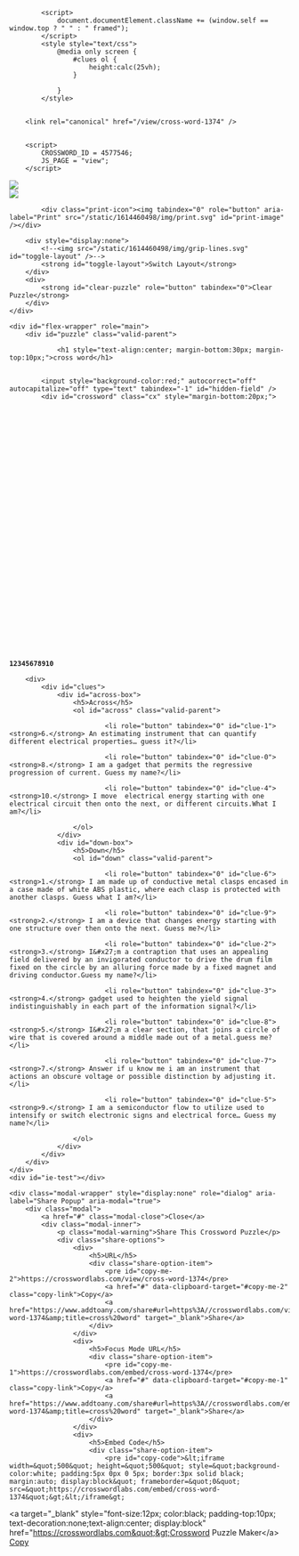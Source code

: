 


<!doctype html>
<html lang="en">
    <head>
        <!-- Required meta tags -->
        <meta charset="utf-8">
        <meta name="viewport" content="width=device-width, initial-scale=1, shrink-to-fit=no">
        <title>cross word</title>
        <meta name="description" content="" />

        

<link rel="stylesheet" href="edit.css" type="text/css">


        
            <script>
                document.documentElement.className += (window.self == window.top ? " " : " framed");
            </script>
            <style style="text/css">
                @media only screen {
                    #clues ol {
                        height:calc(25vh);
                    }
                    
                }
            </style>
        

        <link rel="canonical" href="/view/cross-word-1374" />
        

        <script>
            CROSSWORD_ID = 4577546;
            JS_PAGE = "view";
        </script>
</head>

<body>
    
        
<div id="mini-menu" class="" role="menu" aria-label="Puzzle Menu">
    <a id="menu-expander" href="/view/cross-word-1374" onclick="return false"></a>
    <div id="mini-menu-content">
        <div>
            <img src="/static/1614460498/img/search-plus.svg" tabindex="0" id="zoom-in" role="button" aria-label="Zoom in" />
        </div>
        <div>
            <img src="/static/1614460498/img/search-minus.svg" tabindex="0" id="zoom-out" role="button" aria-label="Zoom out" />
        </div>
        
            <div class="print-icon"><img tabindex="0" role="button" aria-label="Print" src="/static/1614460498/img/print.svg" id="print-image" /></div>
        
        <div style="display:none">
            <!--<img src="/static/1614460498/img/grip-lines.svg" id="toggle-layout" />-->
            <strong id="toggle-layout">Switch Layout</strong>
        </div>
        <div>
            <strong id="clear-puzzle" role="button" tabindex="0">Clear Puzzle</strong>
        </div>
    </div>
</div>

    
    <div id="flex-wrapper" role="main">
		<div id="puzzle" class="valid-parent">
            
                <h1 style="text-align:center; margin-bottom:30px; margin-top:10px;">cross word</h1>
            

			<input style="background-color:red;" autocorrect="off" autocapitalize="off" type="text" tabindex="-1" id="hidden-field" />
			<div id="crossword" class="cx" style="margin-bottom:20px;">
				
<svg viewBox="-0.5 -0.5 691 601" preserveAspectRatio="xMidYMin meet" data-height="601.5" data-width="691.5" style="max-height:601.5px; max-width:691.5px" xmlns="http://www.w3.org/2000/svg">

<style type="text/css">

        g rect {        fill:#ffffff;        stroke-width:1;        stroke:#000001;    }

        .cx-c {        font-size:12px;        font-family:monospace;        pointer-events:none;        font-weight:bold;        fill:#000002;        text-anchor:start;    }

        .cx-a {        font-size:22px;        font-family:monospace;        text-anchor:middle;        pointer-events:none;        fill:#000003;    }
    
</style>
<g id="cx-0-20"><rect  x="600" y="0" width="30" height="30" /><text dy="1em"  class="cx-c" x="602.0" y="2.0" >1</text><text dy=".28em"  class="cx-a" x="615.0" y="15.0"></text></g><g id="cx-1-18"><rect  x="540" y="30" width="30" height="30" /><text dy="1em"  class="cx-c" x="542.0" y="32.0" >2</text><text dy=".28em"  class="cx-a" x="555.0" y="45.0"></text></g><g id="cx-1-20"><rect  x="600" y="30" width="30" height="30" /><text dy=".28em"  class="cx-a" x="615.0" y="45.0"></text></g><g id="cx-2-16"><rect  x="480" y="60" width="30" height="30" /><text dy="1em"  class="cx-c" x="482.0" y="62.0" >3</text><text dy=".28em"  class="cx-a" x="495.0" y="75.0"></text></g><g id="cx-2-18"><rect  x="540" y="60" width="30" height="30" /><text dy=".28em"  class="cx-a" x="555.0" y="75.0"></text></g><g id="cx-2-20"><rect  x="600" y="60" width="30" height="30" /><text dy=".28em"  class="cx-a" x="615.0" y="75.0"></text></g><g id="cx-3-10"><rect  x="300" y="90" width="30" height="30" /><text dy="1em"  class="cx-c" x="302.0" y="92.0" >4</text><text dy=".28em"  class="cx-a" x="315.0" y="105.0"></text></g><g id="cx-3-16"><rect  x="480" y="90" width="30" height="30" /><text dy=".28em"  class="cx-a" x="495.0" y="105.0"></text></g><g id="cx-3-18"><rect  x="540" y="90" width="30" height="30" /><text dy=".28em"  class="cx-a" x="555.0" y="105.0"></text></g><g id="cx-3-20"><rect  x="600" y="90" width="30" height="30" /><text dy=".28em"  class="cx-a" x="615.0" y="105.0"></text></g><g id="cx-3-22"><rect  x="660" y="90" width="30" height="30" /><text dy="1em"  class="cx-c" x="662.0" y="92.0" >5</text><text dy=".28em"  class="cx-a" x="675.0" y="105.0"></text></g><g id="cx-4-5"><rect  x="150" y="120" width="30" height="30" /><text dy="1em"  class="cx-c" x="152.0" y="122.0" >6</text><text dy=".28em"  class="cx-a" x="165.0" y="135.0"></text></g><g id="cx-4-6"><rect  x="180" y="120" width="30" height="30" /><text dy=".28em"  class="cx-a" x="195.0" y="135.0"></text></g><g id="cx-4-7"><rect  x="210" y="120" width="30" height="30" /><text dy=".28em"  class="cx-a" x="225.0" y="135.0"></text></g><g id="cx-4-8"><rect  x="240" y="120" width="30" height="30" /><text dy=".28em"  class="cx-a" x="255.0" y="135.0"></text></g><g id="cx-4-9"><rect  x="270" y="120" width="30" height="30" /><text dy=".28em"  class="cx-a" x="285.0" y="135.0"></text></g><g id="cx-4-10"><rect  x="300" y="120" width="30" height="30" /><text dy=".28em"  class="cx-a" x="315.0" y="135.0"></text></g><g id="cx-4-11"><rect  x="330" y="120" width="30" height="30" /><text dy=".28em"  class="cx-a" x="345.0" y="135.0"></text></g><g id="cx-4-12"><rect  x="360" y="120" width="30" height="30" /><text dy=".28em"  class="cx-a" x="375.0" y="135.0"></text></g><g id="cx-4-13"><rect  x="390" y="120" width="30" height="30" /><text dy=".28em"  class="cx-a" x="405.0" y="135.0"></text></g><g id="cx-4-14"><rect  x="420" y="120" width="30" height="30" /><text dy="1em"  class="cx-c" x="422.0" y="122.0" >7</text><text dy=".28em"  class="cx-a" x="435.0" y="135.0"></text></g><g id="cx-4-16"><rect  x="480" y="120" width="30" height="30" /><text dy=".28em"  class="cx-a" x="495.0" y="135.0"></text></g><g id="cx-4-18"><rect  x="540" y="120" width="30" height="30" /><text dy=".28em"  class="cx-a" x="555.0" y="135.0"></text></g><g id="cx-4-20"><rect  x="600" y="120" width="30" height="30" /><text dy=".28em"  class="cx-a" x="615.0" y="135.0"></text></g><g id="cx-4-22"><rect  x="660" y="120" width="30" height="30" /><text dy=".28em"  class="cx-a" x="675.0" y="135.0"></text></g><g id="cx-5-10"><rect  x="300" y="150" width="30" height="30" /><text dy=".28em"  class="cx-a" x="315.0" y="165.0"></text></g><g id="cx-5-14"><rect  x="420" y="150" width="30" height="30" /><text dy=".28em"  class="cx-a" x="435.0" y="165.0"></text></g><g id="cx-5-16"><rect  x="480" y="150" width="30" height="30" /><text dy=".28em"  class="cx-a" x="495.0" y="165.0"></text></g><g id="cx-5-18"><rect  x="540" y="150" width="30" height="30" /><text dy=".28em"  class="cx-a" x="555.0" y="165.0"></text></g><g id="cx-5-20"><rect  x="600" y="150" width="30" height="30" /><text dy=".28em"  class="cx-a" x="615.0" y="165.0"></text></g><g id="cx-5-22"><rect  x="660" y="150" width="30" height="30" /><text dy=".28em"  class="cx-a" x="675.0" y="165.0"></text></g><g id="cx-6-10"><rect  x="300" y="180" width="30" height="30" /><text dy=".28em"  class="cx-a" x="315.0" y="195.0"></text></g><g id="cx-6-13"><rect  x="390" y="180" width="30" height="30" /><text dy="1em"  class="cx-c" x="392.0" y="182.0" >8</text><text dy=".28em"  class="cx-a" x="405.0" y="195.0"></text></g><g id="cx-6-14"><rect  x="420" y="180" width="30" height="30" /><text dy=".28em"  class="cx-a" x="435.0" y="195.0"></text></g><g id="cx-6-15"><rect  x="450" y="180" width="30" height="30" /><text dy=".28em"  class="cx-a" x="465.0" y="195.0"></text></g><g id="cx-6-16"><rect  x="480" y="180" width="30" height="30" /><text dy=".28em"  class="cx-a" x="495.0" y="195.0"></text></g><g id="cx-6-17"><rect  x="510" y="180" width="30" height="30" /><text dy=".28em"  class="cx-a" x="525.0" y="195.0"></text></g><g id="cx-6-18"><rect  x="540" y="180" width="30" height="30" /><text dy=".28em"  class="cx-a" x="555.0" y="195.0"></text></g><g id="cx-6-19"><rect  x="570" y="180" width="30" height="30" /><text dy=".28em"  class="cx-a" x="585.0" y="195.0"></text></g><g id="cx-6-20"><rect  x="600" y="180" width="30" height="30" /><text dy=".28em"  class="cx-a" x="615.0" y="195.0"></text></g><g id="cx-6-21"><rect  x="630" y="180" width="30" height="30" /><text dy=".28em"  class="cx-a" x="645.0" y="195.0"></text></g><g id="cx-6-22"><rect  x="660" y="180" width="30" height="30" /><text dy=".28em"  class="cx-a" x="675.0" y="195.0"></text></g><g id="cx-7-10"><rect  x="300" y="210" width="30" height="30" /><text dy=".28em"  class="cx-a" x="315.0" y="225.0"></text></g><g id="cx-7-14"><rect  x="420" y="210" width="30" height="30" /><text dy=".28em"  class="cx-a" x="435.0" y="225.0"></text></g><g id="cx-7-16"><rect  x="480" y="210" width="30" height="30" /><text dy=".28em"  class="cx-a" x="495.0" y="225.0"></text></g><g id="cx-7-18"><rect  x="540" y="210" width="30" height="30" /><text dy=".28em"  class="cx-a" x="555.0" y="225.0"></text></g><g id="cx-7-20"><rect  x="600" y="210" width="30" height="30" /><text dy=".28em"  class="cx-a" x="615.0" y="225.0"></text></g><g id="cx-7-22"><rect  x="660" y="210" width="30" height="30" /><text dy=".28em"  class="cx-a" x="675.0" y="225.0"></text></g><g id="cx-8-10"><rect  x="300" y="240" width="30" height="30" /><text dy=".28em"  class="cx-a" x="315.0" y="255.0"></text></g><g id="cx-8-14"><rect  x="420" y="240" width="30" height="30" /><text dy=".28em"  class="cx-a" x="435.0" y="255.0"></text></g><g id="cx-8-18"><rect  x="540" y="240" width="30" height="30" /><text dy=".28em"  class="cx-a" x="555.0" y="255.0"></text></g><g id="cx-8-20"><rect  x="600" y="240" width="30" height="30" /><text dy=".28em"  class="cx-a" x="615.0" y="255.0"></text></g><g id="cx-8-22"><rect  x="660" y="240" width="30" height="30" /><text dy=".28em"  class="cx-a" x="675.0" y="255.0"></text></g><g id="cx-9-10"><rect  x="300" y="270" width="30" height="30" /><text dy=".28em"  class="cx-a" x="315.0" y="285.0"></text></g><g id="cx-9-14"><rect  x="420" y="270" width="30" height="30" /><text dy=".28em"  class="cx-a" x="435.0" y="285.0"></text></g><g id="cx-9-18"><rect  x="540" y="270" width="30" height="30" /><text dy=".28em"  class="cx-a" x="555.0" y="285.0"></text></g><g id="cx-9-20"><rect  x="600" y="270" width="30" height="30" /><text dy=".28em"  class="cx-a" x="615.0" y="285.0"></text></g><g id="cx-9-22"><rect  x="660" y="270" width="30" height="30" /><text dy=".28em"  class="cx-a" x="675.0" y="285.0"></text></g><g id="cx-10-1"><rect  x="30" y="300" width="30" height="30" /><text dy="1em"  class="cx-c" x="32.0" y="302.0" >9</text><text dy=".28em"  class="cx-a" x="45.0" y="315.0"></text></g><g id="cx-10-10"><rect  x="300" y="300" width="30" height="30" /><text dy=".28em"  class="cx-a" x="315.0" y="315.0"></text></g><g id="cx-10-14"><rect  x="420" y="300" width="30" height="30" /><text dy=".28em"  class="cx-a" x="435.0" y="315.0"></text></g><g id="cx-10-18"><rect  x="540" y="300" width="30" height="30" /><text dy=".28em"  class="cx-a" x="555.0" y="315.0"></text></g><g id="cx-10-22"><rect  x="660" y="300" width="30" height="30" /><text dy=".28em"  class="cx-a" x="675.0" y="315.0"></text></g><g id="cx-11-0"><rect  x="0" y="330" width="30" height="30" /><text dy="1em"  class="cx-c" x="2.0" y="332.0" >10</text><text dy=".28em"  class="cx-a" x="15.0" y="345.0"></text></g><g id="cx-11-1"><rect  x="30" y="330" width="30" height="30" /><text dy=".28em"  class="cx-a" x="45.0" y="345.0"></text></g><g id="cx-11-2"><rect  x="60" y="330" width="30" height="30" /><text dy=".28em"  class="cx-a" x="75.0" y="345.0"></text></g><g id="cx-11-3"><rect  x="90" y="330" width="30" height="30" /><text dy=".28em"  class="cx-a" x="105.0" y="345.0"></text></g><g id="cx-11-4"><rect  x="120" y="330" width="30" height="30" /><text dy=".28em"  class="cx-a" x="135.0" y="345.0"></text></g><g id="cx-11-5"><rect  x="150" y="330" width="30" height="30" /><text dy=".28em"  class="cx-a" x="165.0" y="345.0"></text></g><g id="cx-11-6"><rect  x="180" y="330" width="30" height="30" /><text dy=".28em"  class="cx-a" x="195.0" y="345.0"></text></g><g id="cx-11-7"><rect  x="210" y="330" width="30" height="30" /><text dy=".28em"  class="cx-a" x="225.0" y="345.0"></text></g><g id="cx-11-8"><rect  x="240" y="330" width="30" height="30" /><text dy=".28em"  class="cx-a" x="255.0" y="345.0"></text></g><g id="cx-11-9"><rect  x="270" y="330" width="30" height="30" /><text dy=".28em"  class="cx-a" x="285.0" y="345.0"></text></g><g id="cx-11-10"><rect  x="300" y="330" width="30" height="30" /><text dy=".28em"  class="cx-a" x="315.0" y="345.0"></text></g><g id="cx-11-14"><rect  x="420" y="330" width="30" height="30" /><text dy=".28em"  class="cx-a" x="435.0" y="345.0"></text></g><g id="cx-12-1"><rect  x="30" y="360" width="30" height="30" /><text dy=".28em"  class="cx-a" x="45.0" y="375.0"></text></g><g id="cx-12-10"><rect  x="300" y="360" width="30" height="30" /><text dy=".28em"  class="cx-a" x="315.0" y="375.0"></text></g><g id="cx-13-1"><rect  x="30" y="390" width="30" height="30" /><text dy=".28em"  class="cx-a" x="45.0" y="405.0"></text></g><g id="cx-14-1"><rect  x="30" y="420" width="30" height="30" /><text dy=".28em"  class="cx-a" x="45.0" y="435.0"></text></g><g id="cx-15-1"><rect  x="30" y="450" width="30" height="30" /><text dy=".28em"  class="cx-a" x="45.0" y="465.0"></text></g><g id="cx-16-1"><rect  x="30" y="480" width="30" height="30" /><text dy=".28em"  class="cx-a" x="45.0" y="495.0"></text></g><g id="cx-17-1"><rect  x="30" y="510" width="30" height="30" /><text dy=".28em"  class="cx-a" x="45.0" y="525.0"></text></g><g id="cx-18-1"><rect  x="30" y="540" width="30" height="30" /><text dy=".28em"  class="cx-a" x="45.0" y="555.0"></text></g><g id="cx-19-1"><rect  x="30" y="570" width="30" height="30" /><text dy=".28em"  class="cx-a" x="45.0" y="585.0"></text></g></svg>
			</div>
		</div>


        <div>
            <div id="clues">
                <div id="across-box">
                    <h5>Across</h5>
                    <ol id="across" class="valid-parent">
                        
                            <li role="button" tabindex="0" id="clue-1"><strong>6.</strong> An estimating instrument that can quantify different electrical properties… guess it?</li>
                        
                            <li role="button" tabindex="0" id="clue-0"><strong>8.</strong> I am a gadget that permits the regressive progression of current. Guess my name?</li>
                        
                            <li role="button" tabindex="0" id="clue-4"><strong>10.</strong> I move  electrical energy starting with one electrical circuit then onto the next, or different circuits.What I am?</li>
                        
                    </ol>
                </div>
                <div id="down-box">
                    <h5>Down</h5>
                    <ol id="down" class="valid-parent">
                        
                            <li role="button" tabindex="0" id="clue-6"><strong>1.</strong> I am made up of conductive metal clasps encased in a case made of white ABS plastic, where each clasp is protected with another clasps. Guess what I am?</li>            
                        
                            <li role="button" tabindex="0" id="clue-9"><strong>2.</strong> I am a device that changes energy starting with one structure over then onto the next. Guess me?</li>            
                        
                            <li role="button" tabindex="0" id="clue-2"><strong>3.</strong> I&#x27;m a contraption that uses an appealing field delivered by an invigorated conductor to drive the drum film fixed on the circle by an alluring force made by a fixed magnet and driving conductor.Guess my name?</li>            
                        
                            <li role="button" tabindex="0" id="clue-3"><strong>4.</strong> gadget used to heighten the yield signal indistinguishably in each part of the information signal?</li>            
                        
                            <li role="button" tabindex="0" id="clue-8"><strong>5.</strong> I&#x27;m a clear section, that joins a circle of wire that is covered around a middle made out of a metal.guess me?</li>            
                        
                            <li role="button" tabindex="0" id="clue-7"><strong>7.</strong> Answer if u know me i am an instrument that actions an obscure voltage or possible distinction by adjusting it.</li>            
                        
                            <li role="button" tabindex="0" id="clue-5"><strong>9.</strong> I am a semiconductor flow to utilize used to intensify or switch electronic signs and electrical force… Guess my name?</li>            
                        
                    </ol>
                </div>
            </div>
        </div>
	</div>
    <div id="ie-test"></div>

    <div class="modal-wrapper" style="display:none" role="dialog" aria-label="Share Popup" aria-modal="true">
        <div class="modal">
            <a href="#" class="modal-close">Close</a>
            <div class="modal-inner">
                <p class="modal-warning">Share This Crossword Puzzle</p>
                <div class="share-options">
                    <div>
                        <h5>URL</h5>
                        <div class="share-option-item">
                            <pre id="copy-me-2">https://crosswordlabs.com/view/cross-word-1374</pre>
                            <a href="#" data-clipboard-target="#copy-me-2" class="copy-link">Copy</a>
                            <a href="https://www.addtoany.com/share#url=https%3A//crosswordlabs.com/view/cross-word-1374&amp;title=cross%20word" target="_blank">Share</a>
                        </div>
                    </div>
                    <div>
                        <h5>Focus Mode URL</h5>
                        <div class="share-option-item">
                            <pre id="copy-me-1">https://crosswordlabs.com/embed/cross-word-1374</pre>
                            <a href="#" data-clipboard-target="#copy-me-1" class="copy-link">Copy</a>
                            <a href="https://www.addtoany.com/share#url=https%3A//crosswordlabs.com/embed/cross-word-1374&amp;title=cross%20word" target="_blank">Share</a>
                        </div>
                    </div>
                    <div>
                        <h5>Embed Code</h5>
                        <div class="share-option-item">
                            <pre id="copy-code">&lt;iframe width=&quot;500&quot; height=&quot;500&quot; style=&quot;background-color:white; padding:5px 0px 0 5px; border:3px solid black; margin:auto; display:block&quot; frameborder=&quot;0&quot; src=&quot;https://crosswordlabs.com/embed/cross-word-1374&quot;&gt;&lt;/iframe&gt;
&lt;a target=&quot;_blank&quot; style=&quot;font-size:12px; color:black; padding-top:10px; text-decoration:none;text-align:center; display:block&quot; href=&quot;https://crosswordlabs.com&quot;&gt;Crossword Puzzle Maker&lt;/a&gt;</pre>
                            <a href="#" data-clipboard-target="#copy-code" class="copy-link">Copy</a>
                        </div>
                    </div>
                </div>
            </div>
        </div>
    </div>

    

<script src="cs.js"></script>


<script type="text/javascript">
var IS_IE = (getComputedStyle(document.getElementById("ie-test")).getPropertyValue("font-size")) == "10px";
if(IS_IE){
    var svg = $('.cx svg')
    var height = svg.attr("data-height");
    var width = svg.attr("data-width");
    svg.css({
        width: width,
        height: height,
        overflow: "hidden" /* stupid ie */
    });

}
var grid = 	[[null, null, null, null, null, null, null, null, null, null, null, null, null, null, null, null, null, null, null, null, {"down": {"index": 6, "is_start_of_word": true}, "char": "b", "across": null}, null, null], [null, null, null, null, null, null, null, null, null, null, null, null, null, null, null, null, null, null, {"down": {"index": 9, "is_start_of_word": true}, "char": "t", "across": null}, null, {"down": {"index": 6, "is_start_of_word": false}, "char": "r", "across": null}, null, null], [null, null, null, null, null, null, null, null, null, null, null, null, null, null, null, null, {"down": {"index": 2, "is_start_of_word": true}, "char": "b", "across": null}, null, {"down": {"index": 9, "is_start_of_word": false}, "char": "r", "across": null}, null, {"down": {"index": 6, "is_start_of_word": false}, "char": "e", "across": null}, null, null], [null, null, null, null, null, null, null, null, null, null, {"down": {"index": 3, "is_start_of_word": true}, "char": "a", "across": null}, null, null, null, null, null, {"down": {"index": 2, "is_start_of_word": false}, "char": "u", "across": null}, null, {"down": {"index": 9, "is_start_of_word": false}, "char": "a", "across": null}, null, {"down": {"index": 6, "is_start_of_word": false}, "char": "a", "across": null}, null, {"down": {"index": 8, "is_start_of_word": true}, "char": "s", "across": null}], [null, null, null, null, null, {"across": {"index": 1, "is_start_of_word": true}, "char": "m", "down": null}, {"across": {"index": 1, "is_start_of_word": false}, "char": "u", "down": null}, {"across": {"index": 1, "is_start_of_word": false}, "char": "l", "down": null}, {"across": {"index": 1, "is_start_of_word": false}, "char": "t", "down": null}, {"across": {"index": 1, "is_start_of_word": false}, "char": "i", "down": null}, {"down": {"index": 3, "is_start_of_word": false}, "char": "m", "across": {"index": 1, "is_start_of_word": false}}, {"across": {"index": 1, "is_start_of_word": false}, "char": "e", "down": null}, {"across": {"index": 1, "is_start_of_word": false}, "char": "t", "down": null}, {"across": {"index": 1, "is_start_of_word": false}, "char": "e", "down": null}, {"across": {"index": 1, "is_start_of_word": false}, "char": "r", "down": {"index": 7, "is_start_of_word": true}}, null, {"down": {"index": 2, "is_start_of_word": false}, "char": "z", "across": null}, null, {"down": {"index": 9, "is_start_of_word": false}, "char": "n", "across": null}, null, {"down": {"index": 6, "is_start_of_word": false}, "char": "d", "across": null}, null, {"down": {"index": 8, "is_start_of_word": false}, "char": "o", "across": null}], [null, null, null, null, null, null, null, null, null, null, {"down": {"index": 3, "is_start_of_word": false}, "char": "p", "across": null}, null, null, null, {"down": {"index": 7, "is_start_of_word": false}, "char": "h", "across": null}, null, {"down": {"index": 2, "is_start_of_word": false}, "char": "z", "across": null}, null, {"down": {"index": 9, "is_start_of_word": false}, "char": "s", "across": null}, null, {"down": {"index": 6, "is_start_of_word": false}, "char": "b", "across": null}, null, {"down": {"index": 8, "is_start_of_word": false}, "char": "l", "across": null}], [null, null, null, null, null, null, null, null, null, null, {"down": {"index": 3, "is_start_of_word": false}, "char": "l", "across": null}, null, null, {"across": {"index": 0, "is_start_of_word": true}, "char": "z", "down": null}, {"down": {"index": 7, "is_start_of_word": false}, "char": "e", "across": {"index": 0, "is_start_of_word": false}}, {"across": {"index": 0, "is_start_of_word": false}, "char": "n", "down": null}, {"down": {"index": 2, "is_start_of_word": false}, "char": "e", "across": {"index": 0, "is_start_of_word": false}}, {"across": {"index": 0, "is_start_of_word": false}, "char": "r", "down": null}, {"down": {"index": 9, "is_start_of_word": false}, "char": "d", "across": {"index": 0, "is_start_of_word": false}}, {"across": {"index": 0, "is_start_of_word": false}, "char": "i", "down": null}, {"down": {"index": 6, "is_start_of_word": false}, "char": "o", "across": {"index": 0, "is_start_of_word": false}}, {"across": {"index": 0, "is_start_of_word": false}, "char": "d", "down": null}, {"down": {"index": 8, "is_start_of_word": false}, "char": "e", "across": {"index": 0, "is_start_of_word": false}}], [null, null, null, null, null, null, null, null, null, null, {"down": {"index": 3, "is_start_of_word": false}, "char": "i", "across": null}, null, null, null, {"down": {"index": 7, "is_start_of_word": false}, "char": "o", "across": null}, null, {"down": {"index": 2, "is_start_of_word": false}, "char": "r", "across": null}, null, {"down": {"index": 9, "is_start_of_word": false}, "char": "u", "across": null}, null, {"down": {"index": 6, "is_start_of_word": false}, "char": "a", "across": null}, null, {"down": {"index": 8, "is_start_of_word": false}, "char": "n", "across": null}], [null, null, null, null, null, null, null, null, null, null, {"down": {"index": 3, "is_start_of_word": false}, "char": "f", "across": null}, null, null, null, {"down": {"index": 7, "is_start_of_word": false}, "char": "s", "across": null}, null, null, null, {"down": {"index": 9, "is_start_of_word": false}, "char": "c", "across": null}, null, {"down": {"index": 6, "is_start_of_word": false}, "char": "r", "across": null}, null, {"down": {"index": 8, "is_start_of_word": false}, "char": "o", "across": null}], [null, null, null, null, null, null, null, null, null, null, {"down": {"index": 3, "is_start_of_word": false}, "char": "i", "across": null}, null, null, null, {"down": {"index": 7, "is_start_of_word": false}, "char": "t", "across": null}, null, null, null, {"down": {"index": 9, "is_start_of_word": false}, "char": "e", "across": null}, null, {"down": {"index": 6, "is_start_of_word": false}, "char": "d", "across": null}, null, {"down": {"index": 8, "is_start_of_word": false}, "char": "i", "across": null}], [null, {"down": {"index": 5, "is_start_of_word": true}, "char": "t", "across": null}, null, null, null, null, null, null, null, null, {"down": {"index": 3, "is_start_of_word": false}, "char": "e", "across": null}, null, null, null, {"down": {"index": 7, "is_start_of_word": false}, "char": "a", "across": null}, null, null, null, {"down": {"index": 9, "is_start_of_word": false}, "char": "r", "across": null}, null, null, null, {"down": {"index": 8, "is_start_of_word": false}, "char": "d", "across": null}], [{"across": {"index": 4, "is_start_of_word": true}, "char": "t", "down": null}, {"down": {"index": 5, "is_start_of_word": false}, "char": "r", "across": {"index": 4, "is_start_of_word": false}}, {"across": {"index": 4, "is_start_of_word": false}, "char": "a", "down": null}, {"across": {"index": 4, "is_start_of_word": false}, "char": "n", "down": null}, {"across": {"index": 4, "is_start_of_word": false}, "char": "s", "down": null}, {"across": {"index": 4, "is_start_of_word": false}, "char": "f", "down": null}, {"across": {"index": 4, "is_start_of_word": false}, "char": "o", "down": null}, {"across": {"index": 4, "is_start_of_word": false}, "char": "r", "down": null}, {"across": {"index": 4, "is_start_of_word": false}, "char": "m", "down": null}, {"across": {"index": 4, "is_start_of_word": false}, "char": "e", "down": null}, {"down": {"index": 3, "is_start_of_word": false}, "char": "r", "across": {"index": 4, "is_start_of_word": false}}, null, null, null, {"down": {"index": 7, "is_start_of_word": false}, "char": "t", "across": null}, null, null, null, null, null, null, null, null], [null, {"down": {"index": 5, "is_start_of_word": false}, "char": "a", "across": null}, null, null, null, null, null, null, null, null, {"down": {"index": 3, "is_start_of_word": false}, "char": "s", "across": null}, null, null, null, null, null, null, null, null, null, null, null, null], [null, {"down": {"index": 5, "is_start_of_word": false}, "char": "n", "across": null}, null, null, null, null, null, null, null, null, null, null, null, null, null, null, null, null, null, null, null, null, null], [null, {"down": {"index": 5, "is_start_of_word": false}, "char": "s", "across": null}, null, null, null, null, null, null, null, null, null, null, null, null, null, null, null, null, null, null, null, null, null], [null, {"down": {"index": 5, "is_start_of_word": false}, "char": "i", "across": null}, null, null, null, null, null, null, null, null, null, null, null, null, null, null, null, null, null, null, null, null, null], [null, {"down": {"index": 5, "is_start_of_word": false}, "char": "s", "across": null}, null, null, null, null, null, null, null, null, null, null, null, null, null, null, null, null, null, null, null, null, null], [null, {"down": {"index": 5, "is_start_of_word": false}, "char": "t", "across": null}, null, null, null, null, null, null, null, null, null, null, null, null, null, null, null, null, null, null, null, null, null], [null, {"down": {"index": 5, "is_start_of_word": false}, "char": "o", "across": null}, null, null, null, null, null, null, null, null, null, null, null, null, null, null, null, null, null, null, null, null, null], [null, {"down": {"index": 5, "is_start_of_word": false}, "char": "r", "across": null}, null, null, null, null, null, null, null, null, null, null, null, null, null, null, null, null, null, null, null, null, null]];
var index_to_row_column = [];
var index_to_direction = {}
for(var r = 0; r < grid.length; r++){
	for(var c = 0; c < grid[r].length; c++){
		var cell = grid[r][c];
		if(cell == null) continue;
        if(cell['across'] && cell['across']['is_start_of_word']){
			index_to_row_column[cell['across']['index']] = {"row" : r, "col" : c};
            index_to_direction[cell['across']['index']] = "across"
        }

        if(cell['down'] && cell['down']['is_start_of_word']){
			index_to_row_column[cell['down']['index']] = {"row" : r, "col" : c};			
            index_to_direction[cell['down']['index']] = "down"
        }
	}
}


</script>
<script type="text/javascript">

  var _gaq = _gaq || [];
  _gaq.push(['_setAccount', 'UA-6553843-10']);
  _gaq.push(['_trackPageview']);

  (function() {
    var ga = document.createElement('script'); ga.type = 'text/javascript'; ga.async = true;
    ga.src = ('https:' == document.location.protocol ? 'https://ssl' : 'http://www') + '.google-analytics.com/ga.js';
    var s = document.getElementsByTagName('script')[0]; s.parentNode.insertBefore(ga, s);
  })();

</script>

</body>
</html>
